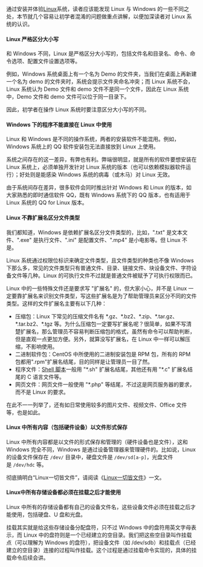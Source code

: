 通过安装并体验[Linux](http://c.biancheng.net/linux_tutorial/)系统，读者应该能发现 Linux 与 Windows 的一些不同之处，本节就几个容易让初学者混淆的问题做重点讲解，以便加深读者对 Linux 系统的认识。

  


#### Linux 严格区分大小写

和 Windows 不同，Linux 是严格区分大小写的，包括文件名和目录名、命令、命令选项、配置文件设置选项等。

  


  


例如，Windows 系统桌面上有一个名为 Demo 的文件夹，当我们在桌面上再新建一个名为 demo 的文件夹时，系统会提示文件夹命名冲突；而 Linux 系统不会，Linux 系统认为 Demo 文件和 demo 文件不是同一个文件，因此在 Linux 系统中，Demo 文件和 demo 文件可以位于同一目录下。

  


  


因此，初学者在操作 Linux 系统时要注意区分大小写的不同。

  


#### Windows 下的程序不能直接在 Linux 中使用

Linux 和 Windows 是不同的操作系统，两者的安装软件不能混用。例如，Windows 系统上的 QQ 软件安装包无法直接放到 Linux 上使用。

  


  


系统之间存在的这一差异，有弊也有利。弊端很明显，就是所有的软件要想安装在 Linux 系统上，必须单独开发针对 Linux 系统的版本（也可以依赖模拟器软件运行）；好处则是能感染 Windows 系统的病毒（或木马）对 Linux 无效。

  


由于系统间存在差异，很多软件会同时推出针对 Windows 和 Linux 的版本，如大家熟悉的即时通信软件 QQ，既有 Windows 系统下的 QQ 版本，也有适用于 Linux 系统的 QQ for Linux 版本。

#### Linux 不靠扩展名区分文件类型

我们都知道，Windows 是依赖扩展名区分文件类型的，比如，".txt" 是文本文件、".exe" 是执行文件、".ini" 是配置文件、".mp4" 是小电影等。但 Linux 不是。

  


  


Linux 系统通过权限位标识来确定文件类型，且文件类型的种类也不像 Windows 下那么多，常见的文件类型只有普通文件、目录、链接文件、块设备文件、字符设备文件等几种。Linux 的可执行文件不过就是普通文件被赋予了可执行权限而已。

  


  


Linux 中的一些特殊文件还是要求写 "扩展名" 的，但大家小心，并不是 Linux 一定要靠扩展名来识别文件类型，写这些扩展名是为了帮助管理员来区分不同的文件类型。这样的文件扩展名主要有以下几种：

* 压缩包：Linux 下常见的压缩文件名有 \*.gz、\*.bz2、\*.zip、\*.tar.gz、\*.tar.bz2、\*.tgz 等。为什么压缩包一定要写扩展名呢？很简单，如果不写清楚扩展名，那么管理员不容易判断压缩包的格式，虽然有命令可以帮助判断，但是直观一点更加方便。另外，就算没写扩展名，在 Linux 中一样可以解压缩，不影响使用。
* 二进制软件包：CentOS 中所使用的二进制安装包是 RPM 包，所有的 RPM 包都用".rpm"扩展名结尾，目的同样是让管理员一目了然。
* 程序文件：[Shell 脚本](http://c.biancheng.net/shell/)一般用 "\*.sh" 扩展名结尾，其他还有用 "\*.c" 扩展名结尾的 C 语言文件等。
* 网页文件：网页文件一般使用 "\*.php" 等结尾，不过这是网页服务器的要求，而不是 Linux 的要求。

  


在此不一一列举了，还有如日常使用较多的图片文件、视频文件、Office 文件等，也是如此。

  


#### Linux 中所有内容（包括硬件设备）以文件形式保存

Linux 中所有内容都是以文件的形式保存和管理的（硬件设备也是文件），这和 Windows 完全不同，Windows 是通过设备管理器来管理硬件的。比如说，Linux 的设备文件保存在 `/dev/` 目录中，硬盘文件是 `/dev/sd[a-p]`，光盘文件是 `/dev/hdc` 等。

  


彻底搞明白“Linux一切皆文件”，请阅读《[Linux一切皆文件](http://c.biancheng.net/view/2852.html)》一文。

#### Linux中所有存储设备都必须在挂载之后才能使用

Linux 中所有的存储设备都有自己的设备文件名，这些设备文件必须在挂载之后才能使用，包括硬盘、U 盘和光盘。

  


  


挂载其实就是给这些存储设备分配盘符，只不过 Windows 中的盘符用英文字母表示，而 Linux 中的盘符则是一个已经建立的空目录。我们把这些空目录叫作挂载点（可以理解为 Windows 的盘符），把设备文件（如 /dev/sdb）和挂载点（已经建立的空目录）连接的过程叫作挂载。这个过程是通过挂载命令实现的，具体的挂载命令后续会讲。


